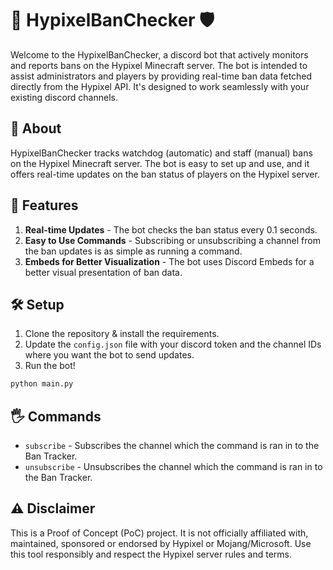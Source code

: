# 🏰 HypixelBanChecker 🛡️

Welcome to the HypixelBanChecker, a discord bot that actively monitors and reports bans on the Hypixel Minecraft server. The bot is intended to assist administrators and players by providing real-time ban data fetched directly from the Hypixel API. It's designed to work seamlessly with your existing discord channels.

## 📖 About

HypixelBanChecker tracks watchdog (automatic) and staff (manual) bans on the Hypixel Minecraft server. The bot is easy to set up and use, and it offers real-time updates on the ban status of players on the Hypixel server.

## 🚀 Features

1. **Real-time Updates** - The bot checks the ban status every 0.1 seconds.
2. **Easy to Use Commands** - Subscribing or unsubscribing a channel from the ban updates is as simple as running a command.
3. **Embeds for Better Visualization** - The bot uses Discord Embeds for a better visual presentation of ban data.

## 🛠️ Setup

1. Clone the repository & install the requirements.
2. Update the `config.json` file with your discord token and the channel IDs where you want the bot to send updates.
3. Run the bot!

```bash
python main.py
```

## 🖐️ Commands

- `subscribe` - Subscribes the channel which the command is ran in to the Ban Tracker.
- `unsubscribe` - Unsubscribes the channel which the command is ran in to the Ban Tracker.

## ⚠️ Disclaimer

This is a Proof of Concept (PoC) project. It is not officially affiliated with, maintained, sponsored or endorsed by Hypixel or Mojang/Microsoft. Use this tool responsibly and respect the Hypixel server rules and terms.
